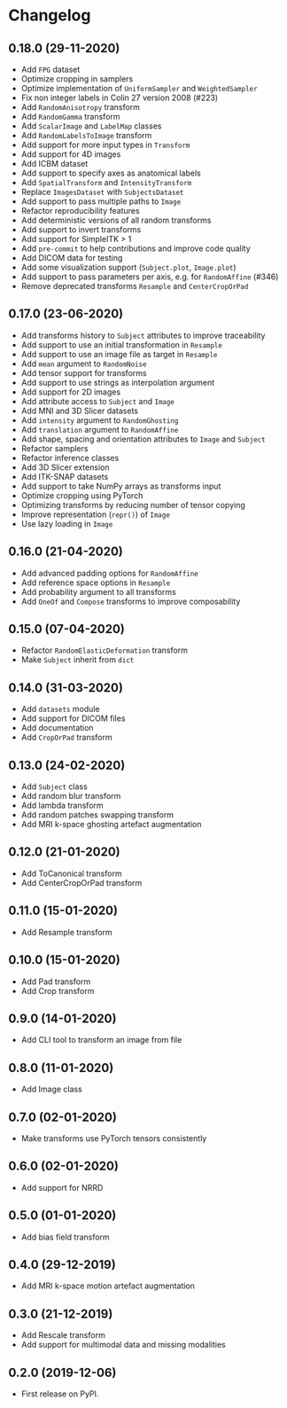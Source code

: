 # Changelog

## 0.18.0 (29-11-2020)

* Add ``FPG`` dataset
* Optimize cropping in samplers
* Optimize implementation of ``UniformSampler`` and ``WeightedSampler``
* Fix non integer labels in Colin 27 version 2008 (#223)
* Add ``RandomAnisotropy`` transform
* Add ``RandomGamma`` transform
* Add ``ScalarImage`` and ``LabelMap`` classes
* Add ``RandomLabelsToImage`` transform
* Add support for more input types in ``Transform``
* Add support for 4D images
* Add ICBM dataset
* Add support to specify axes as anatomical labels
* Add ``SpatialTransform`` and ``IntensityTransform``
* Replace ``ImagesDataset`` with ``SubjectsDataset``
* Add support to pass multiple paths to ``Image``
* Refactor reproducibility features
* Add deterministic versions of all random transforms
* Add support to invert transforms
* Add support for SimpleITK > 1
* Add ``pre-commit`` to help contributions and improve code quality
* Add DICOM data for testing
* Add some visualization support (``Subject.plot``, ``Image.plot``)
* Add support to pass parameters per axis, e.g. for ``RandomAffine`` (#346)
* Remove deprecated transforms ``Resample`` and ``CenterCropOrPad``

## 0.17.0 (23-06-2020)

* Add transforms history to ``Subject`` attributes to improve traceability
* Add support to use an initial transformation in ``Resample``
* Add support to use an image file as target in ``Resample``
* Add ``mean`` argument to ``RandomNoise``
* Add tensor support for transforms
* Add support to use strings as interpolation argument
* Add support for 2D images
* Add attribute access to ``Subject`` and ``Image``
* Add MNI and 3D Slicer datasets
* Add ``intensity`` argument to ``RandomGhosting``
* Add ``translation`` argument to ``RandomAffine``
* Add shape, spacing and orientation attributes to ``Image`` and ``Subject``
* Refactor samplers
* Refactor inference classes
* Add 3D Slicer extension
* Add ITK-SNAP datasets
* Add support to take NumPy arrays as transforms input
* Optimize cropping using PyTorch
* Optimizing transforms by reducing number of tensor copying
* Improve representation (``repr()``) of ``Image``
* Use lazy loading in ``Image``

## 0.16.0 (21-04-2020)

* Add advanced padding options for ``RandomAffine``
* Add reference space options in ``Resample``
* Add probability argument to all transforms
* Add ``OneOf`` and ``Compose`` transforms to improve composability

## 0.15.0 (07-04-2020)

* Refactor ``RandomElasticDeformation`` transform
* Make ``Subject`` inherit from ``dict``

## 0.14.0 (31-03-2020)

* Add ``datasets`` module
* Add support for DICOM files
* Add documentation
* Add ``CropOrPad`` transform

## 0.13.0 (24-02-2020)

* Add ``Subject`` class
* Add random blur transform
* Add lambda transform
* Add random patches swapping transform
* Add MRI k-space ghosting artefact augmentation

## 0.12.0 (21-01-2020)

* Add ToCanonical transform
* Add CenterCropOrPad transform

## 0.11.0 (15-01-2020)

* Add Resample transform

## 0.10.0 (15-01-2020)

* Add Pad transform
* Add Crop transform

## 0.9.0 (14-01-2020)

* Add CLI tool to transform an image from file

## 0.8.0 (11-01-2020)

* Add Image class

## 0.7.0 (02-01-2020)

* Make transforms use PyTorch tensors consistently

## 0.6.0 (02-01-2020)

* Add support for NRRD

## 0.5.0 (01-01-2020)

* Add bias field transform

## 0.4.0 (29-12-2019)

* Add MRI k-space motion artefact augmentation

## 0.3.0 (21-12-2019)

* Add Rescale transform
* Add support for multimodal data and missing modalities

## 0.2.0 (2019-12-06)

* First release on PyPI.
